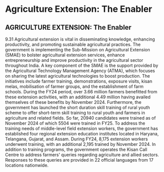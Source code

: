 # Agriculture Extension: The Enabler

## AGRICULTURE EXTENSION: The Enabler

9.31 Agricultural extension is vital in disseminating knowledge, enhancing productivity,  and  promoting  sustainable  agricultural  practices.  The  government is  implementing  the  Sub-Mission  on  Agricultural  Extension  (SMAE)  to  bolster agricultural extension services, enhance entrepreneurship and improve productivity in the agricultural sector throughout India. A key component of the SMAE is the support provided by the Agricultural Technology Management Agency (ATMA), which focuses on  sharing  the  latest  agricultural  technologies  to  boost  production.  The  initiatives include farmer training, demonstrations, exposure visits, kisan melas, mobilisation of farmer groups, and the establishment of farm schools. During the FY24 period, over 3.66 million farmers benefitted from these extension activities, with an additional 4.49 million having availed themselves of these benefits by November 2024. Furthermore, the government has launched the short duration skill training of rural youth scheme to offer short-term skill training to rural youth and farmers in agriculture and related fields. So far, 20940 candidates were trained as of November 2024 of which 5504 were trained in FY25. To address the training needs of middle-level field extension workers, the government has established four regional extension education institutes located in  Haryana, Telangana, Gujarat, and Assam. During FY24, 8,175 extension workers underwent training, with an additional 2,195 trained by November 2024. In addition to training programs, the government operates the Kisan Call Centre to address farmers' queries regarding agriculture and allied sectors. Responses to these queries are provided in 22 official languages from 17 locations nationwide.